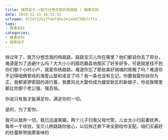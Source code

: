 ```yaml
---
title: 搞笑段子->我万分想念我的杨路路 | 糗事百科
date: 2019-12-15 18:31:52
urlname: 0f24732b1ffdefd6e141abbf38b7cffa
tags: 
- 糗事百科
categories:
- 糗事百科
- 搞笑段子
---
```

快过年了，我万分想念我的杨路路，路路宝贝儿你在哪里？他们都说你去了邢台，难道是为了逃避什么吗？大大小小的廊坊霸县地图买了好多好多，可是就是找不到你们那个小村小户，我爱你杨路路，难道你忘了那些美好销魂的夜晚了吗？难道你不记得咱俩曾经的海誓山盟和诺言了吗？我一条也没有忘记，你要我娶你扶你为正，我都紧锣密鼓的进行着，我要风光大娶你成为雄安新区的新娘子，你说我哪里都比你那个老公强，强百倍。

你说只有我才能满足你，满足你的一切。

是的，为了爱你。

我可以放弃一切，我已迅速离婚，两个儿子归我父母代管，儿女太小归前妻抚养，每年一千块钱，宝贝儿杨路路你放心，以后拆迁款下来全部给你支配，咱们买最好的杜蕾斯带按摩香味的


